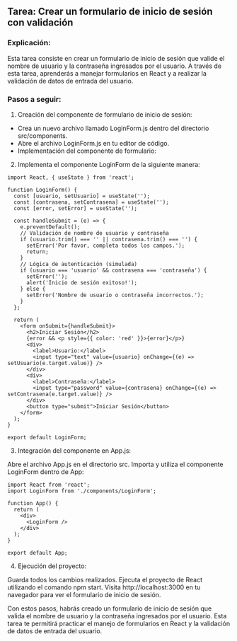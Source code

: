 ## Tarea: Crear un formulario de inicio de sesión con validación

### Explicación:
Esta tarea consiste en crear un formulario de inicio de sesión que valide el nombre de usuario y la contraseña ingresados por el usuario. A través de esta tarea, aprenderás a manejar formularios en React y a realizar la validación de datos de entrada del usuario.

### Pasos a seguir:

1. Creación del componente de formulario de inicio de sesión:

 - Crea un nuevo archivo llamado LoginForm.js dentro del directorio src/components.
 - Abre el archivo LoginForm.js en tu editor de código.
 - Implementación del componente de formulario:

2. Implementa el componente LoginForm de la siguiente manera:
```
import React, { useState } from 'react';

function LoginForm() {
  const [usuario, setUsuario] = useState('');
  const [contrasena, setContrasena] = useState('');
  const [error, setError] = useState('');

  const handleSubmit = (e) => {
    e.preventDefault();
    // Validación de nombre de usuario y contraseña
    if (usuario.trim() === '' || contrasena.trim() === '') {
      setError('Por favor, completa todos los campos.');
      return;
    }
    // Lógica de autenticación (simulada)
    if (usuario === 'usuario' && contrasena === 'contraseña') {
      setError('');
      alert('Inicio de sesión exitoso!');
    } else {
      setError('Nombre de usuario o contraseña incorrectos.');
    }
  };

  return (
    <form onSubmit={handleSubmit}>
      <h2>Iniciar Sesión</h2>
      {error && <p style={{ color: 'red' }}>{error}</p>}
      <div>
        <label>Usuario:</label>
        <input type="text" value={usuario} onChange={(e) => setUsuario(e.target.value)} />
      </div>
      <div>
        <label>Contraseña:</label>
        <input type="password" value={contrasena} onChange={(e) => setContrasena(e.target.value)} />
      </div>
      <button type="submit">Iniciar Sesión</button>
    </form>
  );
}

export default LoginForm;
```

3. Integración del componente en App.js:

Abre el archivo App.js en el directorio src.
Importa y utiliza el componente LoginForm dentro de App:
```
import React from 'react';
import LoginForm from './components/LoginForm';

function App() {
  return (
    <div>
      <LoginForm />
    </div>
  );
}

export default App;
```

4. Ejecución del proyecto:

Guarda todos los cambios realizados.
Ejecuta el proyecto de React utilizando el comando npm start.
Visita http://localhost:3000 en tu navegador para ver el formulario de inicio de sesión.

Con estos pasos, habrás creado un formulario de inicio de sesión que valida el nombre de usuario y la contraseña ingresados por el usuario. Esta tarea te permitirá practicar el manejo de formularios en React y la validación de datos de entrada del usuario.